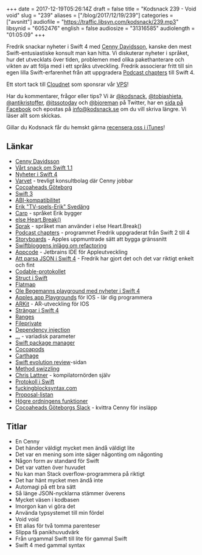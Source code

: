 +++
date = 2017-12-19T05:26:14Z
draft = false
title = "Kodsnack 239 - Void void"
slug = "239"
aliases = ["/blog/2017/12/19/239"]
categories = ["avsnitt"]
audiofile = "https://traffic.libsyn.com/kodsnack/239.mp3"
libsynid = "6052476"
english = false
audiosize = "31316585"
audiolength = "01:05:09"
+++

Fredrik snackar nyheter i Swift 4 med [Cenny Davidsson](https://twitter.com/Cennydavidsson), kanske den mest Swift-entusiastiske konsult man kan hitta. Vi diskuterar nyheter i språket, hur det utvecklats över tiden, problemen med olika pakethanterare och vikten av att följa med i ett språks utveckling. Fredrik associerar fritt till sin egen lilla Swift-erfarenhet från att uppgradera  [Podcast chapters](http://chaptersapp.com/) till Swift 4.

Ett stort tack till [Cloudnet](http://www.cloudnet.se) som sponsrar vår [VPS](http://en.wikipedia.org/wiki/Virtual_private_server)!

Har du kommentarer, frågor eller tips? Vi är [@kodsnack](https://www.twitter.com/kodsnack), [@tobiashieta](https://www.twitter.com/tobiashieta), [@antikristoffer](https://www.twitter.com/antikristoffer), [@itssotoday](https://twitter.com/itssotoday) och [@bjoreman](https://www.twitter.com/bjoreman) på Twitter, har en [sida på Facebook](https://www.facebook.com/kodsnack) och epostas på [info@kodsnack.se](mailto:info@kodsnack.se) om du vill skriva längre. Vi läser allt som skickas.

Gillar du Kodsnack får du hemskt gärna [recensera oss i iTunes](http://itunes.apple.com/se/podcast/kodsnack/id561631498?l=en)!

## Länkar ##
* [Cenny Davidsson](https://twitter.com/Cennydavidsson)
* [Vårt snack om Swift 1.1](https://kodsnack.se/91/)
* [Nyheter i Swift 4](https://developer.apple.com/videos/play/wwdc2017/402/)
* [Varvet](https://www.varvet.se/) - trevligt konsultbolag där Cenny jobbar
* [Cocoaheads Göteborg](https://www.meetup.com/cocoaheads-goteborg/)
* [Swift 3](https://swift.org/blog/swift-3-0-released/)
* [ABI-kompatibilitet](https://en.wikipedia.org/wiki/Application_binary_interface)
* [Erik "TV-spels-Erik" Svedäng](https://eriksvedang.com/)
* [Carp](https://github.com/carp-lang/Carp) - språket Erik bygger
* [else Heart.Break()](http://elseheartbreak.com/)
* [Sprak](https://github.com/eriksvedang/Sprak) - språket man använder i else Heart.Break()
* [Podcast chapters](http://chaptersapp.com/) - programmet Fredrik uppgraderat från Swift 2 till 4
* [Storyboards](https://developer.apple.com/library/content/documentation/General/Conceptual/Devpedia-CocoaApp/Storyboard.html) - Apples uppmuntrade sätt att bygga gränssnitt
* [Swiftbloggens inlägg om refactoring](https://swift.org/blog/swift-local-refactoring/)
* [Appcode](https://www.jetbrains.com/objc/) - Jetbrains IDE för Appleutveckling
* [Att parsa JSON i Swift 4](https://benscheirman.com/2017/06/swift-json/) - Fredrik har gjort det och det var riktigt enkelt och fint
* [Codable-protokollet](https://developer.apple.com/documentation/swift/codable)
* [Struct i Swift](https://www.raywenderlich.com/116714/swift-tutorial-introducing-structures)
* [Flatmap](https://www.natashatherobot.com/swift-2-flatmap/)
* [Ole Begemanns playground med nyheter i Swift 4](https://oleb.net/blog/2017/05/whats-new-in-swift-4-playground/)
* [Apples app Playgrounds](https://www.apple.com/swift/playgrounds/) för IOS - lär dig programmera
* [ARKit](https://developer.apple.com/arkit/) - AR-utveckling för IOS
* [Strängar i Swift 4](https://medium.com/@johnsundell/exploring-the-new-string-api-in-swift-4-ce7d2c1cae00)
* [Ranges](https://developer.apple.com/documentation/swift/range)
* [Fileprivate](https://developer.apple.com/library/content/documentation/Swift/Conceptual/Swift_Programming_Language/AccessControl.html)
* [Dependency injection](https://en.wikipedia.org/wiki/Dependency_injection)
* [...](https://developer.apple.com/library/content/documentation/Swift/Conceptual/Swift_Programming_Language/Functions.html#//apple_ref/doc/uid/TP40014097-CH10-ID166) - variadisk parameter
* [Swift package manager](https://swift.org/package-manager/)
* [Cocoapods](https://cocoapods.org/)
* [Carthage](https://github.com/Carthage/Carthage/)
* [Swift evolution review](https://apple.github.io/swift-evolution/)-sidan
* [Method swizzling](http://nshipster.com/method-swizzling/)
* [Chris Lattner](http://www.nondot.org/sabre/) - kompilatornörden själv
* [Protokoll i Swift](https://medium.com/@abhimuralidharan/all-about-protocols-in-swift-11a72d6ea354)
* [fuckingblocksyntax.com](http://fuckingblocksyntax.com/)
* [Proposal-listan](https://github.com/apple/swift-evolution/tree/master/proposals)
* [Högre ordningens funktioner](https://en.wikipedia.org/wiki/Higher-order_function)
* [Cocoaheads Göteborgs Slack](https://cocoaheads-gbg.slack.com/) - kvittra Cenny för insläpp

## Titlar ##
* En Cenny
* Det händer väldigt mycket men ändå väldigt lite
* Det var en mening som inte säger någonting om någonting
* Någon form av standard för Swift
* Det var vatten över huvudet
* Nu kan man Stack overflow-programmera på riktigt
* Det har hänt mycket men ändå inte
* Automagi på ett bra sätt
* Så länge JSON-nycklarna stämmer överens
* Mycket väsen i kodbasen
* Imorgon kan vi göra det
* Använda typsystemet till min fördel
* Void void
* Ett alias för två tomma parenteser
* Slippa få panikhuvudvärk
* Från urgammal Swift till lite för gammal Swift
* Swift 4 med gammal syntax